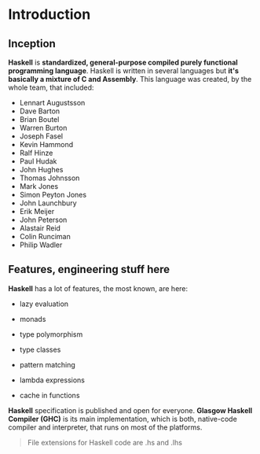 # Introduction

## Inception

**Haskell** is **standardized, general-purpose compiled purely functional programming language**.
Haskell is written in several languages but **it's basically a mixture of C and Assembly**.
This language was created, by the whole team, that included:

* Lennart Augustsson
* Dave Barton
* Brian Boutel
* Warren Burton
* Joseph Fasel
* Kevin Hammond
* Ralf Hinze
* Paul Hudak
* John Hughes
* Thomas Johnsson
* Mark Jones
* Simon Peyton Jones
* John Launchbury
* Erik Meijer
* John Peterson
* Alastair Reid
* Colin Runciman
* Philip Wadler

## Features, engineering stuff here

**Haskell** has a lot of features, the most known, are here:

* lazy evaluation

* monads

* type polymorphism

* type classes

* pattern matching

* lambda expressions

* cache in functions

**Haskell** specification is published and open for everyone. **Glasgow Haskell Compiler (GHC)** is its main implementation, which is both, native-code compiler and interpreter, that runs on most of the platforms.

> File extensions for Haskell code are .hs and .lhs